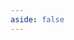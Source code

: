 ```yaml
---
aside: false
---
```


<script setup lang="ts">
import Staff from './Staff.vue'
</script>

<Staff />
